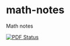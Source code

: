 math-notes
==========

Math notes

[![PDF Status](https://www.sharelatex.com/github/repos/lgarithm/math-notes/builds/latest/badge.svg)](https://www.sharelatex.com/github/repos/lgarithm/math-notes/builds/latest/output.pdf)
